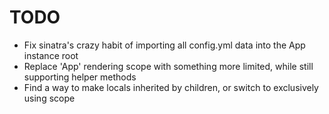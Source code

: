 # TODO

* Fix sinatra's crazy habit of importing all config.yml data into the App instance root
* Replace 'App' rendering scope with something more limited, while still supporting helper methods
* Find a way to make locals inherited by children, or switch to exclusively using scope
